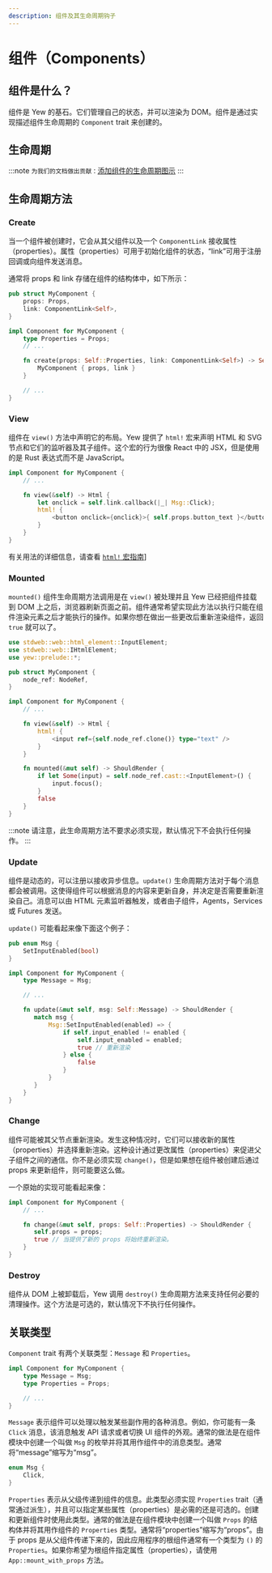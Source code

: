 ```yaml
---
description: 组件及其生命周期钩子
---
```


# 组件（Components）

## 组件是什么？

组件是 Yew 的基石。它们管理自己的状态，并可以渲染为 DOM。组件是通过实现描述组件生命周期的 `Component` trait 来创建的。

## 生命周期

:::note
`为我们的文档做出贡献：`[添加组件的生命周期图示](https://github.com/yewstack/docs/issues/22)
:::

## 生命周期方法

### Create

当一个组件被创建时，它会从其父组件以及一个 `ComponentLink` 接收属性（properties）。属性（properties）可用于初始化组件的状态，“link”可用于注册回调或向组件发送消息。

通常将 props 和 link 存储在组件的结构体中，如下所示：

```rust
pub struct MyComponent {
    props: Props,
    link: ComponentLink<Self>,
}

impl Component for MyComponent {
    type Properties = Props;
    // ...

    fn create(props: Self::Properties, link: ComponentLink<Self>) -> Self {
        MyComponent { props, link }
    }

    // ...
}
```

### View

组件在 `view()` 方法中声明它的布局。Yew 提供了 `html!` 宏来声明 HTML 和 SVG 节点和它们的监听器及其子组件。这个宏的行为很像 React 中的 JSX，但是使用的是 Rust 表达式而不是 JavaScript。

```rust
impl Component for MyComponent {
    // ...

    fn view(&self) -> Html {
        let onclick = self.link.callback(|_| Msg::Click);
        html! {
            <button onclick={onclick}>{ self.props.button_text }</button>
        }
    }
}
```

有关用法的详细信息，请查看 [`html!` 宏指南](html.md)]

### Mounted

`mounted()` 组件生命周期方法调用是在 `view()` 被处理并且 Yew 已经把组件挂载到 DOM 上之后，浏览器刷新页面之前。组件通常希望实现此方法以执行只能在组件渲染元素之后才能执行的操作。如果你想在做出一些更改后重新渲染组件，返回 `true` 就可以了。

```rust
use stdweb::web::html_element::InputElement;
use stdweb::web::IHtmlElement;
use yew::prelude::*;

pub struct MyComponent {
    node_ref: NodeRef,
}

impl Component for MyComponent {
    // ...

    fn view(&self) -> Html {
        html! {
            <input ref={self.node_ref.clone()} type="text" />
        }
    }

    fn mounted(&mut self) -> ShouldRender {
        if let Some(input) = self.node_ref.cast::<InputElement>() {
            input.focus();
        }
        false
    }
}
```

:::note
请注意，此生命周期方法不要求必须实现，默认情况下不会执行任何操作。
:::

### Update

组件是动态的，可以注册以接收异步信息。`update()` 生命周期方法对于每个消息都会被调用。这使得组件可以根据消息的内容来更新自身，并决定是否需要重新渲染自己。消息可以由 HTML 元素监听器触发，或者由子组件，Agents，Services 或 Futures 发送。

`update()` 可能看起来像下面这个例子：

```rust
pub enum Msg {
    SetInputEnabled(bool)
}

impl Component for MyComponent {
    type Message = Msg;

    // ...

    fn update(&mut self, msg: Self::Message) -> ShouldRender {
       match msg {
           Msg::SetInputEnabled(enabled) => {
               if self.input_enabled != enabled {
                   self.input_enabled = enabled;
                   true // 重新渲染
               } else {
                   false
               }
           }
       }
    }
}
```

### Change

组件可能被其父节点重新渲染。发生这种情况时，它们可以接收新的属性（properties）并选择重新渲染。这种设计通过更改属性（properties）来促进父子组件之间的通信。你不是必须实现 `change()`，但是如果想在组件被创建后通过 props 来更新组件，则可能要这么做。

一个原始的实现可能看起来像：

```rust
impl Component for MyComponent {
    // ...

    fn change(&mut self, props: Self::Properties) -> ShouldRender {
       self.props = props;
       true // 当提供了新的 props 将始终重新渲染。
    }
}
```

### Destroy

组件从 DOM 上被卸载后，Yew 调用 `destroy()` 生命周期方法来支持任何必要的清理操作。这个方法是可选的，默认情况下不执行任何操作。

## 关联类型

`Component` trait 有两个关联类型：`Message` 和 `Properties`。

```rust
impl Component for MyComponent {
    type Message = Msg;
    type Properties = Props;

    // ...
}
```

`Message` 表示组件可以处理以触发某些副作用的各种消息。例如，你可能有一条 `Click` 消息，该消息触发 API 请求或者切换 UI 组件的外观。通常的做法是在组件模块中创建一个叫做 `Msg` 的枚举并将其用作组件中的消息类型。通常将“message”缩写为“msg”。

```rust
enum Msg {
    Click,
}
```

`Properties` 表示从父级传递到组件的信息。此类型必须实现 `Properties` trait（通常通过派生），并且可以指定某些属性（properties）是必需的还是可选的。创建和更新组件时使用此类型。通常的做法是在组件模块中创建一个叫做 `Props` 的结构体并将其用作组件的 `Properties` 类型。通常将“properties”缩写为“props”。由于 props 是从父组件传递下来的，因此应用程序的根组件通常有一个类型为 `()` 的 `Properties`。如果你希望为根组件指定属性（properties），请使用 `App::mount_with_props` 方法。

